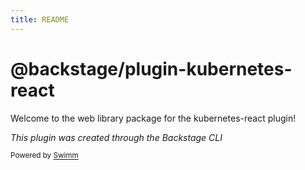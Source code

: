 ```yaml
---
title: README
---
```

# @backstage/plugin-kubernetes-react

Welcome to the web library package for the kubernetes-react plugin!

*This plugin was created through the Backstage CLI*

<SwmMeta version="3.0.0"><sup>Powered by [Swimm](https://app.swimm.io/)</sup></SwmMeta>
